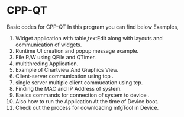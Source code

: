 # CPP-QT
Basic codes for CPP-QT
In this program you can find below Examples,
1) Widget application with table,textEdit along with layouts and communication of widgets.
2) Runtime UI creation and popup message example.
3) File R/W using QFile and QTimer.
4) multithreding Application.
5) Example of Chartview And Graphics View.
6) Client-server communication using tcp .
7) single server multiple client commucation using tcp.
8) Finding the MAC and IP Address of system.
9) Basics commands for connection of system to device .
10) Also how to run the Application At the time of Device boot.
11) Check out the process for downloading mfgTool in Device.
